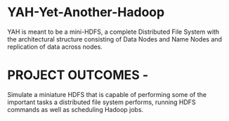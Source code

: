 # YAH-Yet-Another-Hadoop
YAH  is meant to be a mini-HDFS, a complete Distributed File System with the architectural structure consisting of Data Nodes and Name Nodes and replication of data across nodes.
# PROJECT OUTCOMES - 
Simulate a miniature HDFS that is capable of performing some of the important tasks a distributed file system performs, running HDFS commands as well as scheduling Hadoop jobs.
